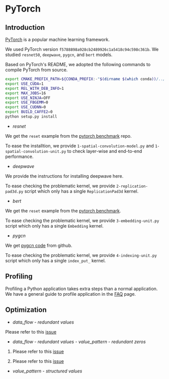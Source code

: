 # PyTorch

## Introduction

[PyTorch](https://pytorch.org/) is a popular machine learning framework.

We used PyTorch version `f5788898a928cb2489926c1a5418c94c598c361b`. We studied `resnet50`, `deepwave`, `pygcn`, and `bert` models. 

Based on PyTorch's README, we adopted the following commands to compile PyTorch from source.

```bash
export CMAKE_PREFIX_PATH=${CONDA_PREFIX:-"$(dirname $(which conda))/../"}
export USE_CUDA=1
export REL_WITH_DEB_INFO=1
export MAX_JOBS=16
export USE_NINJA=OFF 
export USE_FBGEMM=0
export USE_CUDNN=0
export BUILD_CAFFE2=0
python setup.py install
```

- *resnet*

We get the `reset` example from the [pytorch benchmark](https://github.com/pytorch/benchmark/tree/master/torchbenchmark/models/resnet50) repo. 

To ease the installtion, we provide `1-spatial-convolution-model.py` and `1-spatial-convolution-unit.py` to check layer-wise and end-to-end performance.

- *deepwave*

We provide the instructions for installing deepwave here.

To ease checking the problematic kernel, we provide `2-replication-pad3d.py` script which only has a single `ReplicationPad3d` kernel.

- *bert*

We get the `reset` example from the [pytorch benchmark](https://github.com/pytorch/benchmark/tree/master/torchbenchmark/models/resnet50).

To ease checking the problematic kernel, we provide `3-embedding-unit.py` script which only has a single `Embedding` kernel.

- *pygcn*

We get [pygcn code](https://github.com/tkipf/pygcn) from github.

To ease checking the problematic kernel, we provide `4-indexing-unit.py` script which only has a single `index_put_` kernel.

## Profiling

Profiling a Python application takes extra steps than a normal application. We have a general guide to profile application in the [FAQ](https://gvprof.readthedocs.io/en/latest/faq.html) page.

## Optimization

- *data_flow* - *redundant values*

Please refer to this [issue](https://github.com/pytorch/pytorch/issues/48539)

- *data_flow* - *redundant values* - *value_pattern* - *redundant zeros*

1. Please refer to this [issue](https://github.com/pytorch/pytorch/issues/48889)

2. Please refer to this [issue](https://github.com/pytorch/pytorch/issues/49663)

- *value_pattern* - *structured values*




